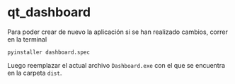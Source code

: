 qt_dashboard
===

Para poder crear de nuevo la aplicación si se han realizado cambios, correr en la terminal
```
pyinstaller dashboard.spec
```
Luego reemplazar el actual archivo `Dashboard.exe` con el que se encuentra en la carpeta `dist`.

